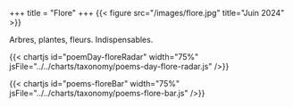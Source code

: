 +++
title = "Flore"
+++
{{< figure src="/images/flore.jpg" title="Juin 2024" >}}

Arbres, plantes, fleurs. Indispensables.

{{< chartjs id="poemDay-floreRadar" width="75%" jsFile="../../charts/taxonomy/poems-day-flore-radar.js" />}}

{{< chartjs id="poems-floreBar" width="75%" jsFile="../../charts/taxonomy/poems-flore-bar.js" />}}
